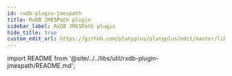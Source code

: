 ```yaml
---
id: rxdb-plugin-jmespath
title: RxDB JMESPath plugin
sidebar_label: RxDB JMESPath plugin
hide_title: true
custom_edit_url: https://github.com/platyplus/platyplus/edit/master/libs/util/rxdb-plugin-jmespath/README.md
---
```


import README from '@site/../../libs/util/rxdb-plugin-jmespath/README.md';

<README />
